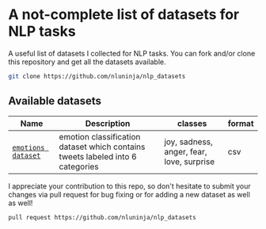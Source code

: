# A not-complete list of datasets for NLP tasks

A useful list of datasets I collected for NLP tasks. You can fork and/or clone this repository and get all the datasets available.

```bash
git clone https://github.com/nluninja/nlp_datasets
```


## Available datasets

| Name | Description | classes | format |
| ---- | ----------- | ------- | ------ |
| [`emotions dataset`](./emotion_classification_dataset/README.md) | emotion classification dataset which contains tweets labeled into 6 categories | joy, sadness, anger, fear, love, surprise | csv |

I appreciate your contribution to this repo, so don't hesitate to submit your changes via pull request for bug fixing or for adding a new dataset as well as well! 

```bash
pull request https://github.com/nluninja/nlp_datasets
```
